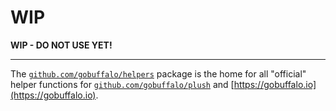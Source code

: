 # **WIP**

**WIP - DO NOT USE YET!**

---

The [`github.com/gobuffalo/helpers`](https://godoc.org/github.com/gobuffalo/helpers) package is the home for all "official" helper functions for [`github.com/gobuffalo/plush`](https://godoc.org/github.com/gobuffalo/plush) and [https://gobuffalo.io](https://gobuffalo.io).

